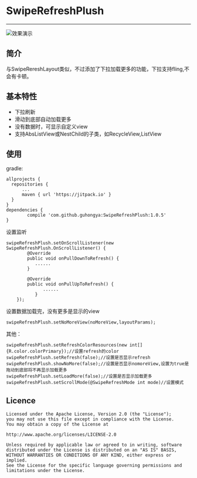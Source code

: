 # SwipeRefreshPlush
******
![效果演示](http://wx4.sinaimg.cn/mw690/9430bbffly1fequpe4nyrg208w0dc1kx.gif)
##  简介
与SwipeRereshLayout类似，不过添加了下拉加载更多的功能，下拉支持fling,不会有卡顿。

## 基本特性
* 下拉刷新
* 滑动到底部自动加载更多
* 没有数据时，可显示自定义view
* 支持AbsListView或NestChild的子类，如RecycleView,ListView  
  
## 使用
gradle:
   
	allprojects { 
      repositories { 
          ...			
          maven { url 'https://jitpack.io' } 
      } 
	}
	dependencies {
	        compile 'com.github.guhongya:SwipeRefreshPlush:1.0.5'
	}
  
设置监听  

	swipeRefreshPlush.setOnScrollListener(new SwipeRefreshPlush.OnScrollListener() {
            @Override
            public void onPullDownToRefresh() {
               ......
            }

            @Override
            public void onPullUpToRefresh() {
                  ......
               }
        }); 	
	  	   
设置数据加载完，没有更多是显示的view
````
swipeRefreshPlush.setNoMoreView(noMoreView,layoutParams);
````
  
其他：

	swipeRefreshPlush.setRefreshColorResources(new int[]{R.color.colorPrimary});//设置refresh的color
	swipeRefreshPlush.setRefresh(false);//设置是否显示refresh
	swipeRefreshPlush.showNoMore(false);//设置是否显示nomoreView,设置为true是拖动到底部将不再显示加载更多
	swipeRefreshPlush.setLoadMore(false);//设置是否显示加载更多
	swipeRefreshPlush.setScrollMode(@SwipeRefreshMode int mode)//设置模式
## Licence
	    
	Licensed under the Apache License, Version 2.0 (the "License");
	you may not use this file except in compliance with the License.
	You may obtain a copy of the License at

   	http://www.apache.org/licenses/LICENSE-2.0

	Unless required by applicable law or agreed to in writing, software
	distributed under the License is distributed on an "AS IS" BASIS,
	WITHOUT WARRANTIES OR CONDITIONS OF ANY KIND, either express or implied.
	See the License for the specific language governing permissions and
	limitations under the License.
